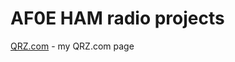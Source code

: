 [//]: # (Project title)
# AF0E HAM radio projects
[QRZ.com](https://www.qrz.com/db/af0e) - my QRZ.com page
